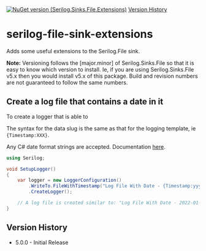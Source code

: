 [![NuGet version (Serilog.Sinks.File.Extensions)](https://img.shields.io/nuget/v/Serilog.Sinks.File.Extensions.svg)](https://www.nuget.org/packages/Serilog.Sinks.File.Extensions/)
[Version History](#version-history)

# serilog-file-sink-extensions
Adds some useful extensions to the Serilog.File sink.

**Note:** Versioning follows the [major.minor] of Serilog.Sinks.File so that it is easy to know which version to install. 
Ie, if you are using Serilog.Sinks.File v5.x then you would install v5.x of this package. 
Build and revision numbers are not guaranteed to follow the same numbers.

## Create a log file that contains a date in it

To create a logger that is able to 

The syntax for the data slug is the same as that for the logging template, ie `{Timestamp:XXX}`.

Any C# date format strings are accepted. Documentation [here](https://docs.microsoft.com/en-us/dotnet/standard/base-types/standard-date-and-time-format-strings).

```csharp
using Serilog;

void SetupLogger()
{
    var logger = new LoggerConfiguration()
        .WriteTo.FileWithTimestamp("Log File With Date - {Timestamp:yyyy-MM-dd} and Time {Timestamp:h.mm.ss.fff}.log")
        .CreateLogger();

    // A log file is created similar to: "Log File With Date - 2022-01-02 Time 3.04.05.007.log"
}
```



## Version History
* 5.0.0 - Initial Release
